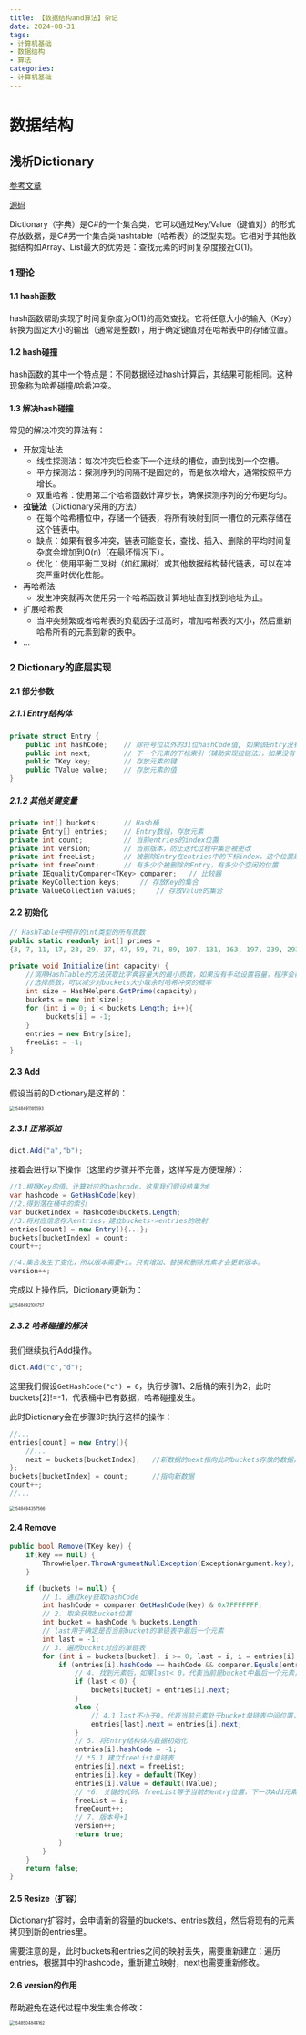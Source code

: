 ```yaml
---
title: 【数据结构and算法】杂记
date: 2024-08-31 
tags: 
- 计算机基础
- 数据结构
- 算法
categories: 
- 计算机基础
---
```




# 数据结构

## 浅析Dictionary

[参考文章](https://www.cnblogs.com/InCerry/p/10325290.html)

[源码](https://referencesource.microsoft.com/#mscorlib/system/collections/generic/dictionary.cs,d3599058f8d79be0)

Dictionary（字典）是C#的一个集合类，它可以通过Key/Value（键值对）的形式存放数据，是C#另一个集合类hashtable（哈希表）的泛型实现。它相对于其他数据结构如Array、List最大的优势是：查找元素的时间复杂度接近O(1)。

### 1 理论

#### 1.1 hash函数

hash函数帮助实现了时间复杂度为O(1)的高效查找。它将任意大小的输入（Key）转换为固定大小的输出（通常是整数），用于确定键值对在哈希表中的存储位置。

#### 1.2 hash碰撞

hash函数的其中一个特点是：不同数据经过hash计算后，其结果可能相同。这种现象称为哈希碰撞/哈希冲突。

#### 1.3 解决hash碰撞

常见的解决冲突的算法有：

- 开放定址法
  - 线性探测法：每次冲突后检查下一个连续的槽位，直到找到一个空槽。
  - 平方探测法：探测序列的间隔不是固定的，而是依次增大，通常按照平方增长。
  - 双重哈希：使用第二个哈希函数计算步长，确保探测序列的分布更均匀。
- **拉链法**（Dictionary采用的方法）
  -  在每个哈希槽位中，存储一个链表，将所有映射到同一槽位的元素存储在这个链表中。
  - 缺点：如果有很多冲突，链表可能变长，查找、插入、删除的平均时间复杂度会增加到O(n)（在最坏情况下）。
  - 优化：使用平衡二叉树（如红黑树）或其他数据结构替代链表，可以在冲突严重时优化性能。
- 再哈希法
  - 发生冲突就再次使用另一个哈希函数计算地址直到找到地址为止。
- 扩展哈希表
  - 当冲突频繁或者哈希表的负载因子过高时，增加哈希表的大小，然后重新哈希所有的元素到新的表中。
- ...

### 2 Dictionary的底层实现

#### 2.1 部分参数

##### 2.1.1 Entry结构体

```c#
private struct Entry {
    public int hashCode;    // 除符号位以外的31位hashCode值, 如果该Entry没有被使用，那么为-1
    public int next;        // 下一个元素的下标索引（辅助实现拉链法），如果没有下一个就为-1
    public TKey key;        // 存放元素的键
    public TValue value;    // 存放元素的值
}
```

##### 2.1.2 其他关键变量

```c#
private int[] buckets;		// Hash桶
private Entry[] entries;	// Entry数组，存放元素
private int count;			// 当前entries的index位置
private int version;		// 当前版本，防止迭代过程中集合被更改
private int freeList;		// 被删除Entry在entries中的下标index，这个位置是空闲的
private int freeCount;		// 有多少个被删除的Entry，有多少个空闲的位置
private IEqualityComparer<TKey> comparer;	// 比较器
private KeyCollection keys;		// 存放Key的集合
private ValueCollection values;		// 存放Value的集合
```

#### 2.2 初始化

```c#
// HashTable中预存的int类型的所有质数
public static readonly int[] primes = 
{3, 7, 11, 17, 23, 29, 37, 47, 59, 71, 89, 107, 131, 163, 197, 239, 293, 353, 431, 521, 631, 761, 919,1103, 1327, 1597, 1931, 2333, 2801, 3371, 4049, 4861, 5839, 7013, 8419, 10103, 12143, 14591,17519, 21023, 25229, 30293, 36353, 43627, 52361, 62851, 75431, 90523, 108631, 130363, 156437,187751, 225307, 270371, 324449, 389357, 467237, 560689, 672827, 807403, 968897, 1162687, 1395263,1674319, 2009191, 2411033, 2893249, 3471899, 4166287, 4999559, 5999471, 7199369};

private void Initialize(int capacity) {
	//调用HashTable的方法获取比字典容量大的最小质数，如果没有手动设置容量，程序会在Insert时以capacity = 0进行初始化，此时容量是0，但得到的size是3
    //选择质数，可以减少对buckets大小取余时哈希冲突的概率
	int size = HashHelpers.GetPrime(capacity);
    buckets = new int[size];
    for (int i = 0; i < buckets.Length; i++){
         buckets[i] = -1;
    }
    entries = new Entry[size];
    freeList = -1;
}
```

#### 2.3 Add

假设当前的Dictionary是这样的：

<img src="【数据结构and算法】杂记/997046-20190126232145341-1401582594.png" alt="1548491185593" style="zoom:50%;" />

##### 2.3.1 正常添加

```c#
dict.Add("a","b");
```

接着会进行以下操作（这里的步骤并不完善，这样写是方便理解）：

```c#
//1.根据Key的值，计算对应的hashcode，这里我们假设结果为6
var hashcode = GetHashCode(key);
//2.得到落在桶中的索引
var bucketIndex = hashcode%buckets.Length;
//3.将对应信息存入entries，建立buckets->entries的映射
entries[count] = new Entry(){...};
buckets[bucketIndex] = count;
count++;

//4.集合发生了变化，所以版本需要+1。只有增加、替换和删除元素才会更新版本。
version++;
```

完成以上操作后，Dictionary更新为：

<img src="【数据结构and算法】杂记/997046-20190126232144972-327613048.png" alt="1548492100757" style="zoom:50%;" />

##### 2.3.2 哈希碰撞的解决

我们继续执行Add操作。

```c#
dict.Add("c","d");
```

这里我们假设`GetHashCode("c") = 6`，执行步骤1、2后桶的索引为2，此时buckets[2]!=-1，代表桶中已有数据，哈希碰撞发生。

此时Dictionary会在步骤3时执行这样的操作：

```c#
//...
entries[count] = new Entry(){
	//...
	next = buckets[bucketIndex];   //新数据的next指向此时buckets存放的数据，形成链表
};   
buckets[bucketIndex] = count;      //指向新数据
count++;
//...
```

<img src="【数据结构and算法】杂记/997046-20190126232144436-391161641.png" alt="1548494357566" style="zoom:50%;" />

#### 2.4 Remove

```c#
public bool Remove(TKey key) {
    if(key == null) {
        ThrowHelper.ThrowArgumentNullException(ExceptionArgument.key);
    }

    if (buckets != null) {
        // 1. 通过key获取hashCode
        int hashCode = comparer.GetHashCode(key) & 0x7FFFFFFF;
        // 2. 取余获取bucket位置
        int bucket = hashCode % buckets.Length;
        // last用于确定是否当前bucket的单链表中最后一个元素
        int last = -1;
        // 3. 遍历bucket对应的单链表
        for (int i = buckets[bucket]; i >= 0; last = i, i = entries[i].next) {
            if (entries[i].hashCode == hashCode && comparer.Equals(entries[i].key, key)) {
                // 4. 找到元素后，如果last< 0，代表当前是bucket中最后一个元素，那么直接让bucket内下标赋值为 entries[i].next即可
                if (last < 0) {
                    buckets[bucket] = entries[i].next;
                }
                else {
                    // 4.1 last不小于0，代表当前元素处于bucket单链表中间位置，需要将该元素的头结点和尾节点相连起来,防止链表中断
                    entries[last].next = entries[i].next;
                }
                // 5. 将Entry结构体内数据初始化
                entries[i].hashCode = -1;
                // *5.1 建立freeList单链表
                entries[i].next = freeList;
                entries[i].key = default(TKey);
                entries[i].value = default(TValue);
                // *6. 关键的代码，freeList等于当前的entry位置，下一次Add元素会优先Add到该位置
                freeList = i;
                freeCount++;
                // 7. 版本号+1
                version++;
                return true;
            }
        }
    }
    return false;
}
```

#### 2.5 Resize（扩容）

Dictionary扩容时，会申请新的容量的buckets、entries数组，然后将现有的元素拷贝到新的entries里。

需要注意的是，此时buckets和entries之间的映射丢失，需要重新建立：遍历entries，根据其中的hashcode，重新建立映射，next也需要重新修改。

#### 2.6 version的作用

帮助避免在迭代过程中发生集合修改：

<img src="【数据结构and算法】杂记/997046-20190126232140302-855859067.png" alt="1548504844162" style="zoom:50%;" />
